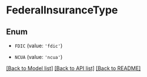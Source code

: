 # FederalInsuranceType


## Enum

* `FDIC` (value: `'fdic'`)

* `NCUA` (value: `'ncua'`)

[[Back to Model list]](../README.md#documentation-for-models) [[Back to API list]](../README.md#documentation-for-api-endpoints) [[Back to README]](../README.md)



